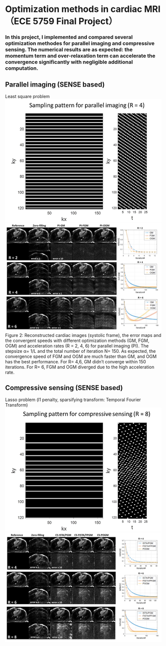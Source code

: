 # Optimization methods in cardiac MRI （ECE 5759 Final Project）
### In this project, I implemented and compared several optimization methodes for parallel imaging and compressive sensing. The numerical results are as expected: the momentum term and over-relaxation term can accelerate the convergence significantly with negligible additional computation.
## Parallel imaging (SENSE based)
Least square problem
<img src="https://github.com/MRIOSU/ECE5759_Project/blob/main/Results/unifrom_samp.png" width="700">
<img src="https://github.com/MRIOSU/ECE5759_Project/blob/main/Results/PI_results.png" width="700">
Figure 2: Reconstructed cardiac images (systolic frame), the error maps and the convergent speeds with different optimization methods (GM, FGM, OGM) and acceleration rates (R = 2, 4, 6) for parallel imaging (PI). The stepsize α= 1/L and the total number of iteration N=  150.  As expected, the convergence speed of FGM and OGM are much faster than GM, and OGM has the best performance. For R= 4,6, GM didn’t converge within 150 iterations. For R= 6, FGM and OGM diverged due to the high acceleration rate.
## Compressive sensing (SENSE based)
Lasso problem (l1 penalty, sparsifying transform: Temporal Fourier Transform)
![](https://github.com/MRIOSU/ECE5759_Project/blob/main/Results/random_samp.png)
![](https://github.com/MRIOSU/ECE5759_Project/blob/main/Results/CS_resluts.png)
